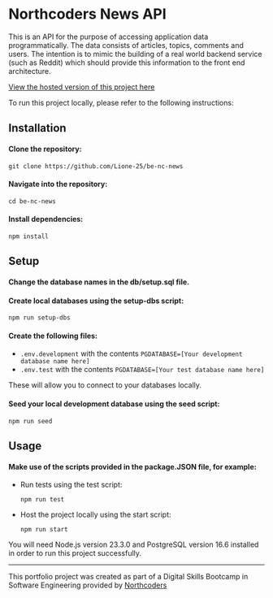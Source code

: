 # Northcoders News API

This is an API for the purpose of accessing application data programmatically.
The data consists of articles, topics, comments and users.
The intention is to mimic the building of a real world backend service (such as Reddit) which should provide this information to the front end architecture.

[View the hosted version of this project here](https://nc-news-kqpq.onrender.com/api)

To run this project locally, please refer to the following instructions:

## Installation

#### Clone the repository:

```
git clone https://github.com/Lione-25/be-nc-news
```

#### Navigate into the repository:

```
cd be-nc-news
```

#### Install dependencies:

```
npm install
```

## Setup

#### Change the database names in the db/setup.sql file.

#### Create local databases using the setup-dbs script:

```
npm run setup-dbs
```

#### Create the following files:

- `.env.development` with the contents `PGDATABASE=[Your development database name here]`
- `.env.test` with the contents `PGDATABASE=[Your test database name here]`

These will allow you to connect to your databases locally.

#### Seed your local development database using the seed script:

```
npm run seed
```

## Usage

#### Make use of the scripts provided in the package.JSON file, for example:

- Run tests using the test script:

  ```
  npm run test
  ```

- Host the project locally using the start script:

  ```
  npm run start
  ```


You will need Node.js version 23.3.0 and PostgreSQL version 16.6 installed in order to run this project successfully.

---

This portfolio project was created as part of a Digital Skills Bootcamp in Software Engineering provided by [Northcoders](https://northcoders.com/)
